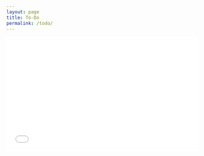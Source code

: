 ```yaml
---
layout: page
title: To-Do
permalink: /todo/
---
```


<iframe width="100%" height="300" src="//jsfiddle.net/NotMakey/L3mbdv6g/7/embedded/result/" allowpaymentrequest allowfullscreen="allowfullscreen" frameborder="0"></iframe>
